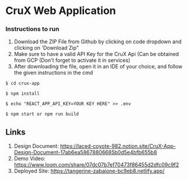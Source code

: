 # CruX Web Application

### Instructions to run

1. Download the ZIP File from Github by clicking on code dropdown and clicking on 'Download Zip"
2. Make sure to have a valid API Key for the CruX Api (Can be obtained from GCP (Don't forget to activate it in services)
3. After downloading the file, open it in an IDE of your choice, and follow the given instructions in the cmd


```
$ cd crux-app

$ npm install

$ echo "REACT_APP_API_KEY=YOUR KEY HERE" >> .env

$ npm start or npm run build
```


## Links

1. Design Document: https://laced-coyote-982.notion.site/CruX-App-Design-Document-17ab6ea58678806685b0d5e4bfb655b8
2. Demo Video: https://www.loom.com/share/07dc07b7ef70473f86455d2dfc09c9f2
3. Deployed Site: https://tangerine-zabaione-bc9eb8.netlify.app/
